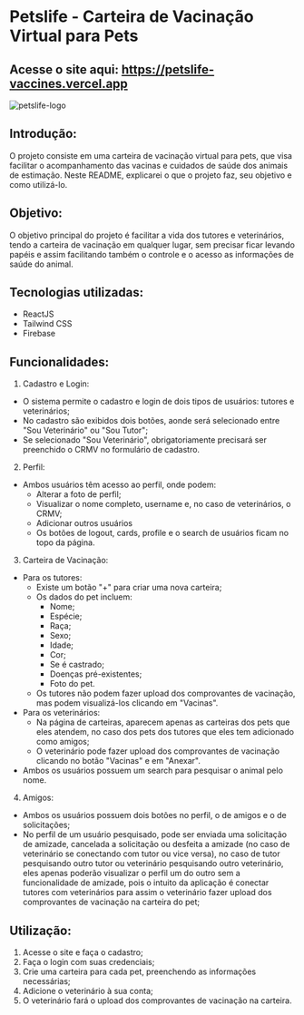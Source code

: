 # Petslife - Carteira de Vacinação Virtual para Pets
## Acesse o site aqui: https://petslife-vaccines.vercel.app
![petslife-logo](https://github.com/marimatulle/petslife/assets/108779620/28df9b14-72d1-4c42-8aba-f4f298275718)
## Introdução:
O projeto consiste em uma carteira de vacinação virtual para pets, que visa facilitar o acompanhamento das vacinas e cuidados de saúde dos animais de estimação. Neste README, explicarei o que o projeto faz, seu objetivo e como utilizá-lo.
## Objetivo:
O objetivo principal do projeto é facilitar a vida dos tutores e veterinários, tendo a carteira de vacinação em qualquer lugar, sem precisar ficar levando papéis e assim facilitando também o controle e o acesso as informações de saúde do animal.
## Tecnologias utilizadas:
- ReactJS
- Tailwind CSS
- Firebase
## Funcionalidades:
1) Cadastro e Login:
- O sistema permite o cadastro e login de dois tipos de usuários: tutores e veterinários;
- No cadastro são exibidos dois botões, aonde será selecionado entre "Sou Veterinário" ou "Sou Tutor";
- Se selecionado "Sou Veterinário", obrigatoriamente precisará ser preenchido o CRMV no formulário de cadastro.
2) Perfil:
- Ambos usuários têm acesso ao perfil, onde podem:
  - Alterar a foto de perfil;
  - Visualizar o nome completo, username e, no caso de veterinários, o CRMV;
  - Adicionar outros usuários
  - Os botões de logout, cards, profile e o search de usuários ficam no topo da página.
3) Carteira de Vacinação:
- Para os tutores:
  - Existe um botão "+" para criar uma nova carteira;
  - Os dados do pet incluem:
    - Nome;
    - Espécie;
    - Raça;
    - Sexo;
    - Idade;
    - Cor;
    - Se é castrado;
    - Doenças pré-existentes;
    - Foto do pet.
  - Os tutores não podem fazer upload dos comprovantes de vacinação, mas podem visualizá-los clicando em "Vacinas".
- Para os veterinários:
  - Na página de carteiras, aparecem apenas as carteiras dos pets que eles atendem, no caso dos pets dos tutores que eles tem adicionado como amigos;
  - O veterinário pode fazer upload dos comprovantes de vacinação clicando no botão "Vacinas" e em "Anexar".
- Ambos os usuários possuem um search para pesquisar o animal pelo nome.
4) Amigos:
- Ambos os usuários possuem dois botões no perfil, o de amigos e o de solicitações;
- No perfil de um usuário pesquisado, pode ser enviada uma solicitação de amizade, cancelada a solicitação ou desfeita a amizade (no caso de veterinário se conectando com tutor ou vice versa), no caso de tutor pesquisando outro tutor ou veterinário pesquisando outro veterinário, eles apenas poderão visualizar o perfil um do outro sem a funcionalidade de amizade, pois o intuito da aplicação é conectar tutores com veterinários para assim o veterinário fazer upload dos comprovantes de vacinação na carteira do pet;
## Utilização:
1) Acesse o site e faça o cadastro;
2) Faça o login com suas credenciais;
3) Crie uma carteira para cada pet, preenchendo as informações necessárias;
4) Adicione o veterinário à sua conta;
5) O veterinário fará o upload dos comprovantes de vacinação na carteira.

